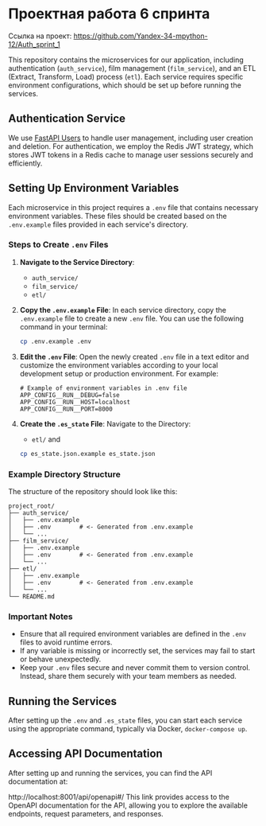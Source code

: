 # Проектная работа 6 спринта

Ссылка на проект: https://github.com/Yandex-34-mpython-12/Auth_sprint_1


This repository contains the microservices for our application, including authentication (`auth_service`), film management (`film_service`), and an ETL (Extract, Transform, Load) process (`etl`). Each service requires specific environment configurations, which should be set up before running the services.

## Authentication Service
We use [FastAPI Users](https://fastapi-users.github.io/fastapi-users/latest/) to handle user management, including user creation and deletion. For authentication, we employ the Redis JWT strategy, which stores JWT tokens in a Redis cache to manage user sessions securely and efficiently.

## Setting Up Environment Variables

Each microservice in this project requires a `.env` file that contains necessary environment variables. These files should be created based on the `.env.example` files provided in each service's directory.

### Steps to Create `.env` Files

1. **Navigate to the Service Directory**:
   - `auth_service/`
   - `film_service/`
   - `etl/`

2. **Copy the `.env.example` File**:
   In each service directory, copy the `.env.example` file to create a new `.env` file. You can use the following command in your terminal:

   ```bash
   cp .env.example .env
   ```

3. **Edit the `.env` File**:
   Open the newly created `.env` file in a text editor and customize the environment variables according to your local development setup or production environment. For example:

   ```env
   # Example of environment variables in .env file
   APP_CONFIG__RUN__DEBUG=false
   APP_CONFIG__RUN__HOST=localhost
   APP_CONFIG__RUN__PORT=8000
   ```

4. **Create the `.es_state` File**:
Navigate to the  Directory:
   - `etl/`
and 

   ```bash
   cp es_state.json.example es_state.json
   ```

### Example Directory Structure

The structure of the repository should look like this:

```plaintext
project_root/
├── auth_service/
│   ├── .env.example
│   ├── .env        # <- Generated from .env.example
│   └── ...
├── film_service/
│   ├── .env.example
│   ├── .env        # <- Generated from .env.example
│   └── ...
├── etl/
│   ├── .env.example
│   ├── .env        # <- Generated from .env.example
│   └── ...
└── README.md
```

### Important Notes

- Ensure that all required environment variables are defined in the `.env` files to avoid runtime errors.
- If any variable is missing or incorrectly set, the services may fail to start or behave unexpectedly.
- Keep your `.env` files secure and never commit them to version control. Instead, share them securely with your team members as needed.

## Running the Services

After setting up the `.env` and `.es_state` files, you can start each service using the appropriate command, typically via Docker, `docker-compose up`.

## Accessing API Documentation
After setting up and running the services, you can find the API documentation at:

http://localhost:8001/api/openapi#/
This link provides access to the OpenAPI documentation for the API, allowing you to explore the available endpoints, request parameters, and responses.
